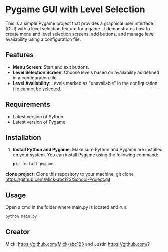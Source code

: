 # Pygame GUI with Level Selection

This is a simple Pygame project that provides a graphical user interface (GUI) with a level selection feature for a game. It demonstrates how to create menu and level selection screens, add buttons, and manage level availability using a configuration file.

## Features

- **Menu Screen**: Start and exit buttons.
- **Level Selection Screen**: Choose levels based on availability as defined in a configuration file.
- **Level Availability**: Levels marked as "unavailable" in the configuration file cannot be selected.

## Requirements

- Latest version of Python
- Latest version of Pygame

## Installation

1. **Install Python and Pygame**: Make sure Python and Pygame are installed on your system. You can install Pygame using the following command:

   ```bash
   pip install pygame
   ```

**clone project:** Clone this repository to your machine:
git clone https://github.com/Mick-abc123/School-Project.git

## Usage
Open a cmd in the folder where main.py is located and run:
   
   ```bash
   python main.py
   ```
## Creator
Mick: https://github.com/Mick-abc123 and
Justin https://github.com/?
